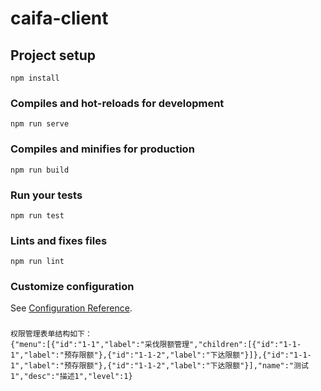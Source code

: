 # caifa-client

## Project setup
```
npm install
```

### Compiles and hot-reloads for development
```
npm run serve
```

### Compiles and minifies for production
```
npm run build
```

### Run your tests
```
npm run test
```

### Lints and fixes files
```
npm run lint
```

### Customize configuration
See [Configuration Reference](https://cli.vuejs.org/config/).

###
```
权限管理表单结构如下：
{"menu":[{"id":"1-1","label":"采伐限额管理","children":[{"id":"1-1-1","label":"预存限额"},{"id":"1-1-2","label":"下达限额"}]},{"id":"1-1-1","label":"预存限额"},{"id":"1-1-2","label":"下达限额"}],"name":"测试1","desc":"描述1","level":1}
```
